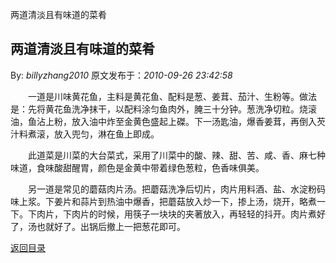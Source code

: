 两道清淡且有味道的菜肴
## 两道清淡且有味道的菜肴

By: *billyzhang2010* 原文发布于：*2010-09-26 23:42:58*

　　一道是川味黄花鱼，主料是黄花鱼、配料是葱、姜茸、茄汁、生粉等。做法是：先将黄花鱼洗净抹干，以配料涂匀鱼肉外，腌三十分钟。葱洗净切粒。烧滚油，鱼沾上粉，放入油中炸至金黄色盛起上磔。下一汤匙油，爆香姜茸，再倒入芡汁料煮滚，放入兜匀，淋在鱼上即成。

　　此道菜是川菜的大台菜式，采用了川菜中的酸、辣、甜、苦、咸、香、麻七种味道，食味酸甜醒胃，颜色是金黄中带着绿色葱粒，色香味俱美。

　　另一道是常见的蘑菇肉片汤。把蘑菇洗净后切片，肉片用料酒、盐、水淀粉码味上浆。下姜片和蒜片到热油中爆香，把蘑菇放入炒一下，掺上汤，烧开，略煮一下。下肉片，下肉片的时候，用筷子一块块的夹著放入，再轻轻的抖开。肉片煮好了，汤也就好了。出锅后撤上一把葱花即可。

[返回目录](index.html)
